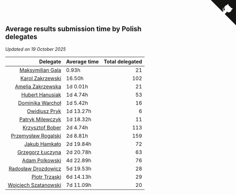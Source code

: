 ## Average results submission time by Polish delegates

*Updated on 19 October 2025*

| Delegate | Average time | Total delegated |
| ---: | :--- | ---: |
| [Maksymilian Gala](https://www.worldcubeassociation.org/persons/2022GALA01) | 0.93h | 21 |
| [Karol Zakrzewski](https://www.worldcubeassociation.org/persons/2014ZAKR01) | 16.50h | 102 |
| [Amelia Zakrzewska](https://www.worldcubeassociation.org/persons/2012ZAKR01) | 1d 0.01h | 21 |
| [Hubert Hanusiak](https://www.worldcubeassociation.org/persons/2013HANU01) | 1d 4.74h | 53 |
| [Dominika Warchoł](https://www.worldcubeassociation.org/persons/2021WARC01) | 1d 5.42h | 16 |
| [Owidiusz Pryk](https://www.worldcubeassociation.org/persons/2008PRYK01) | 1d 13.27h | 6 |
| [Patryk Milewczyk](https://www.worldcubeassociation.org/persons/2014MILE01) | 1d 18.32h | 11 |
| [Krzysztof Bober](https://www.worldcubeassociation.org/persons/2013BOBE01) | 2d 4.74h | 113 |
| [Przemysław Rogalski](https://www.worldcubeassociation.org/persons/2013ROGA02) | 2d 8.81h | 159 |
| [Jakub Hamkało](https://www.worldcubeassociation.org/persons/2018HAMK01) | 2d 19.84h | 72 |
| [Grzegorz Łuczyna](https://www.worldcubeassociation.org/persons/2005LUCZ01) | 2d 20.78h | 63 |
| [Adam Polkowski](https://www.worldcubeassociation.org/persons/2007POLK01) | 4d 22.89h | 76 |
| [Radosław Drozdowicz](https://www.worldcubeassociation.org/persons/2012DROZ02) | 5d 19.53h | 28 |
| [Piotr Trząski](https://www.worldcubeassociation.org/persons/2012TRZA01) | 6d 14.13h | 29 |
| [Wojciech Szatanowski](https://www.worldcubeassociation.org/persons/2011SZAT01) | 7d 11.09h | 20 |


<a href="https://github.com/maxidragon/wca_statistics_pl" class="github-corner" aria-label="View source on Github"><svg width="80" height="80" viewBox="0 0 250 250" style="fill:#151513; color:#fff; position: absolute; top: 0; border: 0; right: 0;" aria-hidden="true"><path d="M0,0 L115,115 L130,115 L142,142 L250,250 L250,0 Z"></path><path d="M128.3,109.0 C113.8,99.7 119.0,89.6 119.0,89.6 C122.0,82.7 120.5,78.6 120.5,78.6 C119.2,72.0 123.4,76.3 123.4,76.3 C127.3,80.9 125.5,87.3 125.5,87.3 C122.9,97.6 130.6,101.9 134.4,103.2" fill="currentColor" style="transform-origin: 130px 106px;" class="octo-arm"></path><path d="M115.0,115.0 C114.9,115.1 118.7,116.5 119.8,115.4 L133.7,101.6 C136.9,99.2 139.9,98.4 142.2,98.6 C133.8,88.0 127.5,74.4 143.8,58.0 C148.5,53.4 154.0,51.2 159.7,51.0 C160.3,49.4 163.2,43.6 171.4,40.1 C171.4,40.1 176.1,42.5 178.8,56.2 C183.1,58.6 187.2,61.8 190.9,65.4 C194.5,69.0 197.7,73.2 200.1,77.6 C213.8,80.2 216.3,84.9 216.3,84.9 C212.7,93.1 206.9,96.0 205.4,96.6 C205.1,102.4 203.0,107.8 198.3,112.5 C181.9,128.9 168.3,122.5 157.7,114.1 C157.9,116.9 156.7,120.9 152.7,124.9 L141.0,136.5 C139.8,137.7 141.6,141.9 141.8,141.8 Z" fill="currentColor" class="octo-body"></path></svg></a><style>.github-corner:hover .octo-arm{animation:octocat-wave 560ms ease-in-out}@keyframes octocat-wave{0%,100%{transform:rotate(0)}20%,60%{transform:rotate(-25deg)}40%,80%{transform:rotate(10deg)}}@media (max-width:500px){.github-corner:hover .octo-arm{animation:none}.github-corner .octo-arm{animation:octocat-wave 560ms ease-in-out}}</style>
